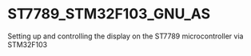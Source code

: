 # ST7789_STM32F103_GNU_AS
Setting up and controlling the display on the ST7789 microcontroller via STM32F103
